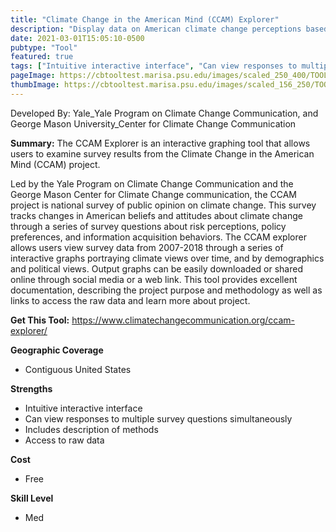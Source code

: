 ```yaml
---
title: "Climate Change in the American Mind (CCAM) Explorer"
description: "Display data on American climate change perceptions based on year and respondent characteristics"
date: 2021-03-01T15:05:10-0500
pubtype: "Tool"
featured: true
tags: ["Intuitive interactive interface", "Can view responses to multiple survey questions simultaneously", "Includes description of methods", "Access to raw data"]
pageImage: https://cbtooltest.marisa.psu.edu/images/scaled_250_400/TOOLID_42.0_ScreenCapture-1.png
thumbImage: https://cbtooltest.marisa.psu.edu/images/scaled_156_250/TOOLID_42.0_ScreenCapture-1.png
---
```

Developed By: Yale_Yale Program on Climate Change Communication, and George Mason University_Center for Climate Change Communication

**Summary:** The CCAM Explorer is an interactive graphing tool that allows users to examine survey results from the Climate Change in the American Mind (CCAM) project. 

Led by the Yale Program on Climate Change Communication and the George Mason Center for Climate Change communication, the CCAM project is national survey of public opinion on climate change. This survey tracks changes in American beliefs and attitudes about climate change through a series of survey questions about risk perceptions, policy preferences, and information acquisition behaviors. The CCAM explorer allows users view survey data from 2007-2018 through a series of interactive graphs portraying climate views over time, and by demographics and political views. Output graphs can be easily downloaded or shared online through social media or a web link. This tool provides excellent documentation, describing the project purpose and methodology as well as links to access the raw data and learn more about project.

__**Get This Tool:**__ https://www.climatechangecommunication.org/ccam-explorer/

__**Geographic Coverage**__
- Contiguous United States

__**Strengths**__
-  Intuitive interactive interface
-   Can view responses to multiple survey questions simultaneously
-   Includes description of methods
-   Access to raw data

__**Cost**__
- Free

__**Skill Level**__
- Med
